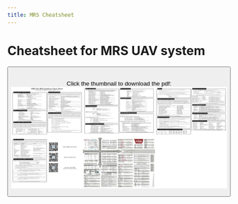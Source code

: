 ```yaml
---
title: MRS Cheatsheet
---
```


# Cheatsheet for MRS UAV system

<Button label="🔗 Repository" link="http://github.com/ctu-mrs/mrs_cheatsheet" block /><br />

Click the thumbnail to download the pdf:
[![Cheatsheet PDF](https://github.com/ctu-mrs/mrs_cheatsheet/raw/gh-pages/thumbnail.jpg)](https://github.com/ctu-mrs/mrs_cheatsheet/raw/gh-pages/mrs_cheatsheet.pdf)
